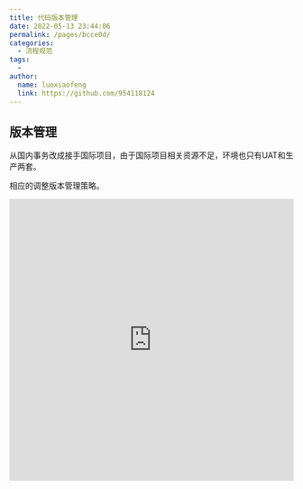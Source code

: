 ```yaml
---
title: 代码版本管理
date: 2022-05-13 23:44:06
permalink: /pages/bcce0d/
categories:
  - 流程规范
tags:
  - 
author: 
  name: luoxiaofeng
  link: https://github.com/954118124
---
```

## 版本管理
从国内事务改成接手国际项目，由于国际项目相关资源不足，环境也只有UAT和生产两套。

相应的调整版本管理策略。

<iframe src="https://www.processon.com/embed/61d9250f637689065d1d94cf" width="100%" height="500" frameborder="0" scrolling="No" leftmargin="0" topmargin="0"></iframe>